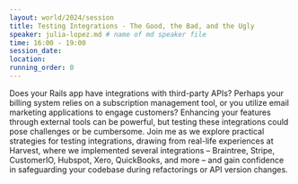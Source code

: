 ```yaml
---
layout: world/2024/session
title: Testing Integrations - The Good, the Bad, and the Ugly
speaker: julia-lopez.md # name of md speaker file
time: 16:00 - 19:00
session_date: 
location: 
running_order: 0
---
```


Does your Rails app have integrations with third-party APIs? Perhaps your billing system relies on a subscription management tool, or you utilize email marketing applications to engage customers? Enhancing your features through external tools can be powerful, but testing these integrations could pose challenges or be cumbersome. Join me as we explore practical strategies for testing integrations, drawing from real-life experiences at Harvest, where we implemented several integrations – Braintree, Stripe, CustomerIO, Hubspot, Xero, QuickBooks, and more – and gain confidence in safeguarding your codebase during refactorings or API version changes.